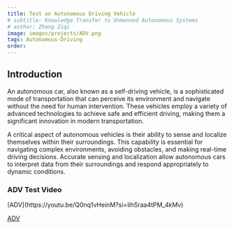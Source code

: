 ```yaml
---
title: Test on Autonomous Driving Vehicle 
# subtitle: Knowledge Transfer to Unmanned Autonomous Systems
# author: Zhang Ziqi
image: images/projects/ADV.png
tags: Autonomous-Driving
order: 
---
```

## Introduction
An autonomous car, also known as a self-driving vehicle, is a sophisticated mode of transportation that can perceive its environment and navigate without the need for human intervention. These vehicles employ a variety of advanced technologies to achieve safe and efficient driving, making them a significant innovation in modern transportation.

A critical aspect of autonomous vehicles is their ability to sense and localize themselves within their surroundings. This capability is essential for navigating complex environments, avoiding obstacles, and making real-time driving decisions. Accurate sensing and localization allow autonomous cars to interpret data from their surroundings and respond appropriately to dynamic conditions.

### ADV Test Video 
<div style="max-width: 850px; margin: 0 auto; border-radius: 15px; overflow: hidden;">
  [ADV](https://youtu.be/Q0nq1vHeinM?si=lihSraa4tPM_4kMv)
</div>

[ADV](https://youtu.be/Q0nq1vHeinM?si=lihSraa4tPM_4kMv)
